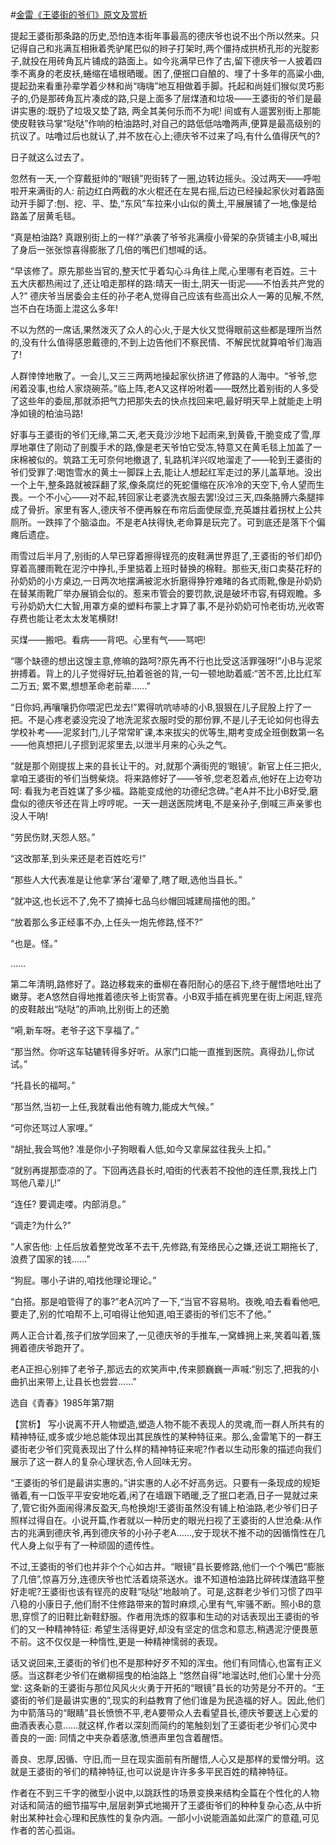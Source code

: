 #[金雷《王婆街的爷们》原文及赏析](https://www.vrrw.net/wx/15146.html)

提起王婆街那条路的历史,恐怕连本街年事最高的德庆爷也说不出个所以然来。只记得自己和兆满互相揪着秃驴尾巴似的辫子打架时,两个僵持成拱桥孔形的光腚影子,就投在用砖角瓦片铺成的路面上。如今兆满早已作了古,留下德庆爷一人披着四季不离身的老皮袄,蜷缩在墙根晒暖。困了,便抿口自酿的、埋了十多年的高粱小曲,提起劲来看重孙辈学着少林和尚“嗨嗨”地互相做着手脚。托起和尚娃们猴似灵巧影子的,仍是那砖角瓦片凑成的路,只是上面多了层煤渣和垃圾——王婆街的爷们是最讲实惠的:既扔了垃圾又垫了路, 两全其美何乐而不为呢! 间或有人遛罢别街上那能使皮鞋铁马掌“哒哒”作响的柏油路时,对自己的路低低咕噜两声,便算是最高级别的抗议了。咕噜过后也就认了,并不放在心上;德庆爷不过来了吗,有什么值得厌气的?

日子就这么过去了。

忽然有一天,一个穿戴挺帅的“眼镜”兜街转了一圈,边转边摇头。没过两天——呼啦啦开来满街的人: 前边红白两截的水火棍还在左晃右摇,后边已经操起家伙对着路面动开手脚了:刨、挖、平、垫,“东风”车拉来小山似的黄土,平展展铺了一地,像是给路盖了层黄毛毯。

“真是柏油路? 真跟别街上的一样?”承袭了爷爷兆满瘦小骨架的杂货铺主小B,喊出了身后一张张惊喜得膨胀了几倍的嘴巴们想喊的话。

“早该修了。原先那些当官的,整天忙乎着勾心斗角往上爬,心里哪有老百姓。三十五大庆都热闹过了,还让咱走那样的路:晴天一街土,阴天一街泥——不怕丢共产党的人?” 德庆爷当居委会主任的孙子老A,觉得自己应该有些高出众人一筹的见解,不然,岂不白在场面上混这么多年!

不以为然的一席话,果然泼灭了众人的心火,于是大伙又觉得眼前这些都是理所当然的,没有什么值得感恩戴德的,不到上边告他们不察民情、不解民忧就算咱爷们海涵了!

人群悻悻地散了。一会儿,又三三两两地操起家伙挤进了修路的人海中。“爷爷,您闲着没事,也给人家烧碗茶。”临上阵,老A又这样吩咐着——既然比着别街的人多受了这些年的委屈,那就添把气力把那失去的快点找回来吧,最好明天早上就能走上明净如镜的柏油马路!

好事与王婆街的爷们无缘,第二天,老天竟沙沙地下起雨来,到黄昏,干脆变成了雪,厚厚地罩住了刚动了剖腹手术的路,像是老天爷怕它受冻,特意又在黄毛毯上加盖了一床棉被似的。筑路工无可奈何地撤退了, 轧路机洋兴叹地溜走了——轮到王婆街的爷们受罪了:喝饱雪水的黄土一脚踩上去,能让人想起红军走过的茅儿盖草地。没出一个上午,整条路就被踩翻了浆,像条腐烂的死蛇僵缩在灰冷冷的天空下,令人望而生畏。一个不小心——对不起,转回家让老婆洗衣服去罢!没过三天,四条胳膊六条腿摔成了骨折。家里有客人,德庆爷不便再躲在布帘后面使尿壶,充英雄拄着拐杖上公共厕所。一跌摔了个脑溢血。不是老A扶得快,老命算是玩完了。可到底还是落下个偏瘫后遗症。

雨雪过后半月了,别街的人早已穿着擦得锃亮的皮鞋满世界逛了,王婆街的爷们却仍穿着高腰雨靴在泥泞中挣扎,手里掂着上班时替换的棉鞋。那些天,街口卖葵花籽的孙奶奶的小方桌边,一日两次地摆满被泥水折磨得狰狞难睹的各式雨靴,像是孙奶奶在替某雨靴厂举办展销会似的。惹来市管会的要罚款,说是破坏市容,有碍观瞻。多亏孙奶奶大仁大智,用罩方桌的塑料布蒙上才算了事,不是孙奶奶可怜老街坊,光收寄存费也能让老太太发笔横财!

买煤——搬吧。看病——背吧。心里有气——骂吧!

“哪个缺德的想出这馊主意,修嘛的路呵?原先再不行也比受这活罪强呀!”小B与泥浆拚搏着。背上的儿子觉得好玩,拍着爸爸的背,一句一顿地助着威:“苦不苦,比比红军二万五; 累不累,想想革命老前辈……”

“日你妈,再嚷嚷扔你喂泥巴龙去!”累得吭吭哧哧的小B,狠狠在儿子屁股上拧了一把。不是心疼老婆没完没了地洗泥浆衣服时受的那份罪,不是儿子无论如何也得去学校补考——泥浆封门,儿子常常旷课,本来拔尖的优等生,期考变成全班倒数第一名——他真想把儿子掼到泥浆里去,以泄半月来的心头之气。

“就是那个刚提拔上来的县长让干的。对,就那个满街兜的‘眼镜’。新官上任三把火,拿咱王婆街的爷们当劈柴烧。将来路修好了——爷爷,您老忍着点,他好在上边夸功呵: 看我为老百姓谋了多少福。路能变成他的功德纪念碑。”老A并不比小B好受,磨盘似的德庆爷还在背上哼哼呢。一天一趟送医院烤电,不是亲孙子,倒喊三声亲爹也没人干呐!

“劳民伤财,天怨人怒。”

“这改那革,到头来还是老百姓吃亏!”

“那些人大代表准是让他拿‘茅台’灌晕了,瞎了眼,选他当县长。”

“就冲这,也长远不了,免不了摘掉七品乌纱帽回城建局描他的图。”

“放着那么多正经事不办,上任头一炮先修路,怪不?”

“也是。怪。”

……

第二年清明,路修好了。路边移栽来的垂柳在春阳耐心的感召下,终于醒悟地吐出了嫩芽。老A悠然自得地推着德庆爷上街赏春。小B双手插在裤兜里在街上闲逛,锃亮的皮鞋敲出“哒哒”的声响,比别街上的还脆

“嗬,新车呀。老爷子这下享福了。”

“那当然。你听这车轱辘转得多好听。从家门口能一直推到医院。真得劲儿,你试试。”

“托县长的福呵。”

“那当然,当初一上任,我就看出他有魄力,能成大气候。”

“可你还骂过人家哩。”

“胡扯,我会骂他? 准是你小子狗眼看人低,如今又拿屎盆往我头上扣。”

“就别再提那壶凉的了。下回再选县长时,咱街的代表若不投他的连任票,我找上门骂他八辈儿!”

“连任? 要调走喽。内部消息。”

“调走?为什么?”

“人家告他: 上任后放着整党改革不去干,先修路,有笼络民心之嫌,还说工期拖长了,浪费了国家的钱……”

“狗屁。哪小子讲的,咱找他理论理论。”

“白搭。那是咱管得了的事?”老A沉吟了一下,“当官不容易哟。夜晚,咱去看看他吧,要走了,别的忙咱帮不上,可咱得让他知道,咱王婆街的爷们忘不了他。”

两人正合计着,孩子们放学回来了,一见德庆爷的手推车,一窝蜂拥上来,笑着叫着,簇拥着德庆爷跑开了。

老A正担心别摔了老爷子,那远去的欢笑声中,传来颤巍巍一声喊:“别忘了,把我的小曲扒出来带上,让县长也尝尝……”

选自《青春》1985年第7期



【赏析】 写小说离不开人物塑造,塑造人物不能不表现人的灵魂,而一群人所共有的精神特征,或多或少地总能体现出其民族性的某种特征来。那么,金雷笔下的一群王婆街老少爷们究竟表现出了什么样的精神特征来呢?作者以生动形象的描述向我们展示了这一群人的复杂心理状态,令人回味无穷。

“王婆街的爷们是最讲实惠的。”讲实惠的人必不好高务远。只要有一条现成的规矩循着,有一口饭平平安安地吃着,闲了在墙跟下晒暖,乏了抿口老酒,日子一晃就过来了,管它街外面闹得沸反盈天,鸟枪换炮!王婆街虽然没有铺上柏油路,老少爷们日子照样过得自在。小说开篇,作者就以一种历史的眼光扫视了王婆街的人世沧桑:从作古的兆满到德庆爷,再到德庆爷的小孙子老A……,安于现状不推不动的因循惰性在几代人身上似乎有了一种顽固的遗传性。

不过,王婆街的爷们也并非个个心如古井。“眼镜”县长要修路,他们一个个嘴巴“膨胀了几倍”,惊喜万分,连德庆爷也忙活着烧茶送水。谁不知道柏油路比碎砖煤渣路平整好走呢?王婆街也该有锃亮的皮鞋“哒哒”地敲响了。可是,这群老少爷们习惯了四平八稳的小康日子,他们耐不住修路带来的暂时麻烦,心里有气,牢骚不断。照小B的意思,穿惯了的旧鞋比新鞋舒服。作者用洗炼的叙事和生动的对话表现出王婆街的爷们的又一种精神特征: 希望生活得更好,却没有坚定的信念和意志,稍遇泥泞便畏葸不前。这不仅仅是一种惰性,更是一种精神懦弱的表现。

话又说回来,王婆街的爷们也不是那种好歹不知的浑虫。他们有同情心,也富有正义感。当这群老少爷们在嫩柳摇曳的柏油路上 “悠然自得”地溜达时,他们心里十分亮堂: 这条新的王婆街与那位风风火火勇于开拓的“眼镜”县长的功劳是分不开的。“王婆街的爷们是最讲实惠的”,现实的利益教育了他们谁是为民造福的好人。因此,他们为中箭落马的“眼睛”县长愤愤不平,老A要带众人去看望县长,德庆爷要送上心爱的曲酒表表心意……就这样,作者以深刻而简约的笔触刻划了王婆街老少爷们心灵中善良的一面: 同情之中夹杂着感激,愤懑声里包含着醒悟。

善良、忠厚,因循、守旧,而一旦在现实面前有所醒悟,人心又是那样的爱憎分明。这就是王婆街的爷们的精神特征,也可以说是许许多多平民百姓的精神特征。

作者在不到三千字的微型小说中,以跳跃性的场景变换来结构全篇在个性化的人物对话和简洁的细节描写中,层层剥笋式地揭开了王婆街爷们的种种复杂心态,从中折射出某种社会心理和民族性的复杂内涵。一部小小说能涵盖如此深广的意蕴,可见作者的苦心孤诣。

